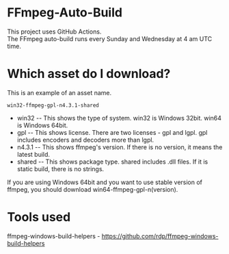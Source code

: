 # FFmpeg-Auto-Build
This project uses GitHub Actions.  
The FFmpeg auto-build runs every Sunday and Wednesday at 4 am UTC time.  

# Which asset do I download?
This is an example of an asset name.  

```
win32-ffmpeg-gpl-n4.3.1-shared
```
 - win32 -- This shows the type of system. win32 is Windows 32bit. win64 is Windows 64bit.
 - gpl -- This shows license. There are two licenses - gpl and lgpl. gpl includes encoders and decoders more than lgpl.
 - n4.3.1 -- This shows ffmpeg's version. If there is no version, it means the latest build.
 - shared -- This shows package type. shared includes .dll files. If it is static build, there is no strings.

If you are using Windows 64bit and you want to use stable version of ffmpeg, you should download win64-ffmpeg-gpl-n(version).

# Tools used
ffmpeg-windows-build-helpers - https://github.com/rdp/ffmpeg-windows-build-helpers
